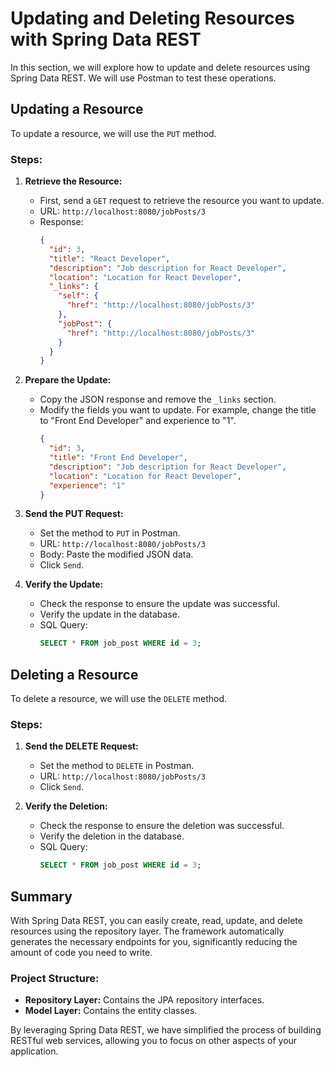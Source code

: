 # Updating and Deleting Resources with Spring Data REST

In this section, we will explore how to update and delete resources using Spring Data REST. We will use Postman to test these operations.

## Updating a Resource

To update a resource, we will use the `PUT` method.

### Steps:

1. **Retrieve the Resource:**

   - First, send a `GET` request to retrieve the resource you want to update.
   - URL: `http://localhost:8080/jobPosts/3`
   - Response:
     ```json
     {
       "id": 3,
       "title": "React Developer",
       "description": "Job description for React Developer",
       "location": "Location for React Developer",
       "_links": {
         "self": {
           "href": "http://localhost:8080/jobPosts/3"
         },
         "jobPost": {
           "href": "http://localhost:8080/jobPosts/3"
         }
       }
     }
     ```

2. **Prepare the Update:**

   - Copy the JSON response and remove the `_links` section.
   - Modify the fields you want to update. For example, change the title to "Front End Developer" and experience to "1".
     ```json
     {
       "id": 3,
       "title": "Front End Developer",
       "description": "Job description for React Developer",
       "location": "Location for React Developer",
       "experience": "1"
     }
     ```

3. **Send the PUT Request:**

   - Set the method to `PUT` in Postman.
   - URL: `http://localhost:8080/jobPosts/3`
   - Body: Paste the modified JSON data.
   - Click `Send`.

4. **Verify the Update:**
   - Check the response to ensure the update was successful.
   - Verify the update in the database.
   - SQL Query:
     ```sql
     SELECT * FROM job_post WHERE id = 3;
     ```

## Deleting a Resource

To delete a resource, we will use the `DELETE` method.

### Steps:

1. **Send the DELETE Request:**

   - Set the method to `DELETE` in Postman.
   - URL: `http://localhost:8080/jobPosts/3`
   - Click `Send`.

2. **Verify the Deletion:**
   - Check the response to ensure the deletion was successful.
   - Verify the deletion in the database.
   - SQL Query:
     ```sql
     SELECT * FROM job_post WHERE id = 3;
     ```

## Summary

With Spring Data REST, you can easily create, read, update, and delete resources using the repository layer. The framework automatically generates the necessary endpoints for you, significantly reducing the amount of code you need to write.

### Project Structure:

- **Repository Layer:** Contains the JPA repository interfaces.
- **Model Layer:** Contains the entity classes.

By leveraging Spring Data REST, we have simplified the process of building RESTful web services, allowing you to focus on other aspects of your application.
